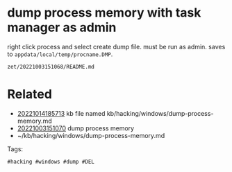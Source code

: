 # dump process memory with task manager as admin
right click process and select create dump file.
must be run as admin.
saves to `appdata/local/temp/procname.DMP`.

` zet/20221003151068/README.md `

# Related

- [20221014185713](/zet/20221014185713/README.md) kb file named kb/hacking/windows/dump-process-memory.md
- [20221003151070](/zet/20221003151070/README.md) dump process memory
- ~/kb/hacking/windows/dump-process-memory.md

Tags:

    #hacking #windows #dump #DEL
